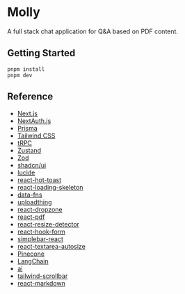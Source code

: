 # Molly

A full stack chat application for Q&A based on PDF content.

## Getting Started
```
pnpm install
pnpm dev
```

## Reference
- [Next.js](https://nextjs.org)
- [NextAuth.js](https://next-auth.js.org)
- [Prisma](https://prisma.io)
- [Tailwind CSS](https://tailwindcss.com)
- [tRPC](https://trpc.io)
- [Zustand](https://zustand-demo.pmnd.rs/)
- [Zod](https://zod.dev/)
- [shadcn/ui](https://ui.shadcn.com)
- [lucide](https://lucide.dev)
- [react-hot-toast](https://react-hot-toast.com)
- [react-loading-skeleton](https://github.com/dvtng/react-loading-skeleton#readme)
- [data-fns](https://date-fns.org)
- [uploadthing](https://uploadthing.com)
- [react-dropzone](https://react-dropzone.js.org)
- [react-pdf](https://github.com/wojtekmaj/react-pdf)
- [react-resize-detector](https://github.com/maslianok/react-resize-detector)
- [react-hook-form](https://react-hook-form.com)
- [simplebar-react](https://www.npmjs.com/package/simplebar-react)
- [react-textarea-autosize](https://www.npmjs.com/package/react-textarea-autosize)
- [Pinecone](https://sdk.pinecone.io/typescript)
- [LangChain](https://js.langchain.com/docs/get_started/introduction)
- [ai](https://www.npmjs.com/package/ai)
- [tailwind-scrollbar](https://adoxography.github.io/tailwind-scrollbar/examples)
- [react-markdown](https://github.com/remarkjs/react-markdown)